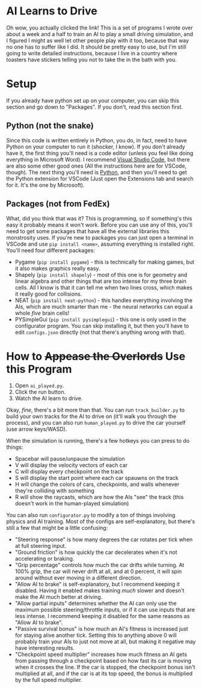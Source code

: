 # AI Learns to Drive
Oh wow, you actually clicked the link! This is a set of programs I wrote over about a week and a half to train an AI to play a small driving simulation, and I figured I might as well let other people play with it too, because that way no one has to suffer like I did. It should be pretty easy to use, but I'm still going to write detailed instructions, because I live in a country where toasters have stickers telling you not to take the in the bath with you.

# Setup
If you already have python set up on your computer, you can skip this section and go down to "Packages". If you don't, read this section first.

## Python (not the snake)
Since this code is written entirely in Python, you do, in fact, need to have Python on your computer to run it (shocker, I know). If you don't already have it, the first thing you'll need is a code editor (unless you feel like doing everything in Microsoft Word). I recommend [Visual Studio Code](https://code.visualstudio.com/), but there are also some other good ones (All the instructions here are for VSCode, though). The next thing you'll need is [Python](https://www.python.org/downloads/), and then you'll need to get the Python extension for VSCode (Just open the Extensions tab and search for it. It's the one by Microsoft).

## Packages (not from FedEx)
What, did you think that was it? This is programming, so if something's this easy it probably means it won't work. Before you can use any of this, you'll need to get some packages that have all the external libraries this monstrosity uses. If you're new to packages you can just open a terminal in VSCode and use `pip install <name>`, assuming everything is installed right. You'll need four different packages:
- Pygame (`pip install pygame`) - this is technically for making games, but it also makes graphics really easy.
- Shapely (`pip install shapely`) - most of this one is for geometry and linear algebra and other things that are too intense for my three brain cells. All I know is that it can tell me when two lines cross, which makes it really good for collisions.
- NEAT (`pip install neat-python`) - this handles everything involving the AIs, which are much smarter than me - the neural networks can equal a whole *five* brain cells!
- PYSimpleGui (`pip install pysimplegui`) - this one is only used in the configurator program. You can skip installing it, but then you'll have to edit `configs.json` directly (not that there's anything wrong with that).

# How to ~~Appease the Overlords~~ Use this Program
1. Open `ai_played.py`.
2. Click the run button.
3. Watch the AI learn to drive.

Okay, *fine*, there's a bit more than that. You can run `track_builder.py` to build your own tracks for the AI to drive on (it'll walk you through the process), and you can also run `human_played.py` to drive the car yourself (use arrow keys/WASD).

When the simulation is running, there's a few hotkeys you can press to do things:
- Spacebar will pause/unpause the simulation
- V will display the velocity vectors of each car
- C will display every checkpoint on the track
- S will display the start point where each car spauwns on the track
- H will change the colors of cars, checkpoints, and walls whenever they're colliding with something
- R will show the raycasts, which are how the AIs "see" the track (this doesn't work in the human-played simulation)

You can also run `configurator.py` to modify a ton of things involving physics and AI training. Most of the configs are self-explanatory, but there's still a few that might be a little confusing:
- "Steering response" is how many degrees the car rotates per tick when at full steering input.
- "Ground friction" is how quickly the car decelerates when it's not accelerating or braking.
- "Grip percentage" controls how much the car drifts while turning. At 100% grip, the car will never drift at all, and at 0 percent, it will spin around without ever moving in a different direction.
- "Allow AI to brake" is self-explanatory, but I recommend keeping it disabled. Having it enabled makes training *much* slower and doesn't make the AI much better at driving.
- "Allow partial inputs" determines whether the AI can only use the maximum possible steering/throttle inputs, or if it can use inputs that are less intense. I recommend keeping it disabled for the same reasons as "Allow AI to brake".
- "Passive survival bonus" is how much an AI's fitness is increased just for staying alive another tick. Setting this to anything above 0 will probably train your AIs to just not move at all, but making it negative may have interesting results.
- "Checkpoint speed multiplier" increases how much fitness an AI gets from passing through a checkpoint based on how fast its car is moving when it crosses the line. If the car is stopped, the checkpoint bonus isn't multiplied at all, and if the car is at its top speed, the bonus is multiplied by the full speed multiplier.